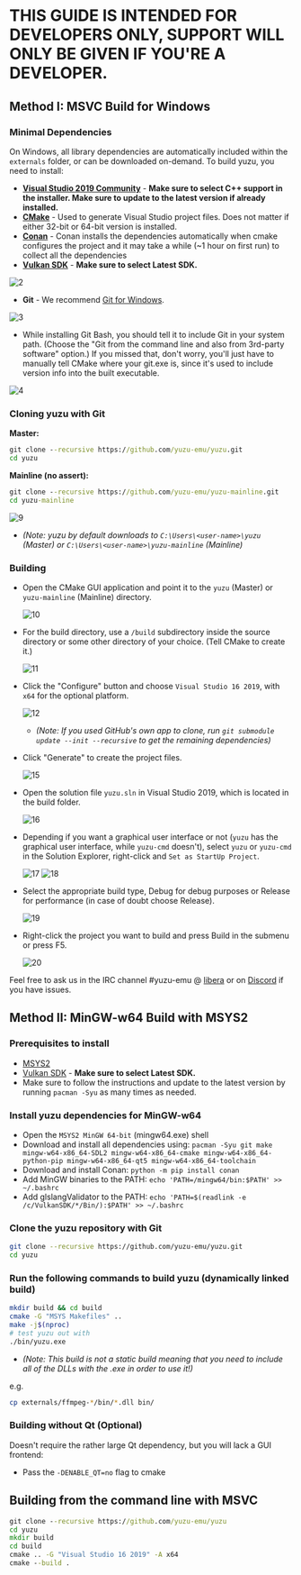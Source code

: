 # THIS GUIDE IS INTENDED FOR DEVELOPERS ONLY, SUPPORT WILL ONLY BE GIVEN IF YOU'RE A DEVELOPER.

## Method I: MSVC Build for Windows

### Minimal Dependencies

On Windows, all library dependencies are automatically included within the `externals` folder, or can be downloaded on-demand. To build yuzu, you need to install:

  * **[Visual Studio 2019 Community](https://visualstudio.microsoft.com/downloads/)** - **Make sure to select C++ support in the installer. Make sure to update to the latest version if already installed.**
  * **[CMake](https://cmake.org/download/)** - Used to generate Visual Studio project files. Does not matter if either 32-bit or 64-bit version is installed.
  * **[Conan](https://conan.io/downloads.html)** - Conan installs the dependencies automatically when cmake configures the project and it may take a while (~1 hour on first run) to collect all the dependencies
  * **[Vulkan SDK](https://vulkan.lunarg.com/sdk/home#windows)** - **Make sure to select Latest SDK.**

  ![2](https://i.imgur.com/giDwuTm.png)

  * **Git** - We recommend [Git for Windows](https://gitforwindows.org).

  ![3](https://i.imgur.com/UeSzkBw.png)

  * While installing Git Bash, you should tell it to include Git in your system path. (Choose the "Git from the command line and also from 3rd-party software" option.) If you missed that, don't worry, you'll just have to manually tell CMake where your git.exe is, since it's used to include version info into the built executable.

  ![4](https://i.imgur.com/x0rRs1t.png)

### Cloning yuzu with Git

**Master:**
  ```cmd
  git clone --recursive https://github.com/yuzu-emu/yuzu.git
  cd yuzu
  ```

**Mainline (no assert):**
  ```cmd
  git clone --recursive https://github.com/yuzu-emu/yuzu-mainline.git
  cd yuzu-mainline
  ```

  ![9](https://i.imgur.com/CcxIAht.png)

* *(Note: yuzu by default downloads to `C:\Users\<user-name>\yuzu` (Master) or `C:\Users\<user-name>\yuzu-mainline` (Mainline)*

### Building

* Open the CMake GUI application and point it to the `yuzu` (Master) or `yuzu-mainline` (Mainline) directory.

  ![10](https://i.imgur.com/qOslIWv.png)

* For the build directory, use a `/build` subdirectory inside the source directory or some other directory of your choice. (Tell CMake to create it.)

  ![11](https://i.imgur.com/cNnhs22.png)

* Click the "Configure" button and choose `Visual Studio 16 2019`, with `x64` for the optional platform.

  ![12](https://i.imgur.com/DKiREaK.png)

  * *(Note: If you used GitHub's own app to clone, run `git submodule update --init --recursive` to get the remaining dependencies)*
* Click "Generate" to create the project files.

  ![15](https://i.imgur.com/5LKg92k.png)

* Open the solution file `yuzu.sln` in Visual Studio 2019, which is located in the build folder.

  ![16](https://i.imgur.com/208yMml.png)

* Depending if you want a graphical user interface or not (`yuzu` has the graphical user interface, while `yuzu-cmd` doesn't), select `yuzu` or `yuzu-cmd` in the Solution Explorer, right-click and `Set as StartUp Project`.

  ![17](https://i.imgur.com/nPMajnn.png)  ![18](https://i.imgur.com/BDMLzRZ.png)

* Select the appropriate build type, Debug for debug purposes or Release for performance (in case of doubt choose Release).

  ![19](https://i.imgur.com/qxg4roC.png)

* Right-click the project you want to build and press Build in the submenu or press F5.

  ![20](https://i.imgur.com/CkQgOFW.png)

Feel free to ask us in the IRC channel #yuzu-emu @ [libera](https://web.libera.chat) or on [Discord](https://discord.com/invite/u77vRWY) if you have issues.

## Method II: MinGW-w64 Build with MSYS2

### Prerequisites to install

* [MSYS2](https://www.msys2.org)
* [Vulkan SDK](https://vulkan.lunarg.com/sdk/home#windows) - **Make sure to select Latest SDK.**
* Make sure to follow the instructions and update to the latest version by running `pacman -Syu` as many times as needed.

### Install yuzu dependencies for MinGW-w64

* Open the `MSYS2 MinGW 64-bit` (mingw64.exe) shell
* Download and install all dependencies using: `pacman -Syu git make mingw-w64-x86_64-SDL2 mingw-w64-x86_64-cmake mingw-w64-x86_64-python-pip mingw-w64-x86_64-qt5 mingw-w64-x86_64-toolchain`
* Download and install Conan: `python -m pip install conan`
* Add MinGW binaries to the PATH: `echo 'PATH=/mingw64/bin:$PATH' >> ~/.bashrc`
* Add glslangValidator to the PATH: `echo 'PATH=$(readlink -e /c/VulkanSDK/*/Bin/):$PATH' >> ~/.bashrc`

### Clone the yuzu repository with Git

  ```bash
  git clone --recursive https://github.com/yuzu-emu/yuzu.git
  cd yuzu
  ```

### Run the following commands to build yuzu (dynamically linked build)

```bash
mkdir build && cd build
cmake -G "MSYS Makefiles" ..
make -j$(nproc)
# test yuzu out with
./bin/yuzu.exe
```

* *(Note: This build is not a static build meaning that you need to include all of the DLLs with the .exe in order to use it!)*

e.g.
```Bash
cp externals/ffmpeg-*/bin/*.dll bin/
```

### Building without Qt (Optional)

Doesn't require the rather large Qt dependency, but you will lack a GUI frontend:

  * Pass the `-DENABLE_QT=no` flag to cmake

## Building from the command line with MSVC

```cmd
git clone --recursive https://github.com/yuzu-emu/yuzu
cd yuzu
mkdir build
cd build
cmake .. -G "Visual Studio 16 2019" -A x64
cmake --build .
```